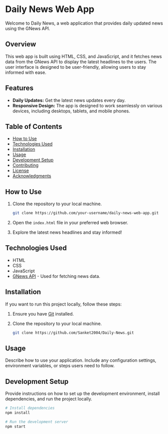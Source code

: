 # Daily News Web App

Welcome to Daily News, a web application that provides daily updated news using the GNews API.

## Overview

This web app is built using HTML, CSS, and JavaScript, and it fetches news data from the GNews API to display the latest headlines to the users. The user interface is designed to be user-friendly, allowing users to stay informed with ease.

## Features

- **Daily Updates:** Get the latest news updates every day.
- **Responsive Design:** The app is designed to work seamlessly on various devices, including desktops, tablets, and mobile phones.

## Table of Contents

- [How to Use](#how-to-use)
- [Technologies Used](#technologies-used)
- [Installation](#installation)
- [Usage](#usage)
- [Development Setup](#development-setup)
- [Contributing](#contributing)
- [License](#license)
- [Acknowledgments](#acknowledgments)

## How to Use

1. Clone the repository to your local machine.

    ```bash
    git clone https://github.com/your-username/daily-news-web-app.git
    ```

2. Open the `index.html` file in your preferred web browser.

3. Explore the latest news headlines and stay informed!

## Technologies Used

- HTML
- CSS
- JavaScript
- [GNews API](https://gnews.io/) - Used for fetching news data.

## Installation

If you want to run this project locally, follow these steps:

1. Ensure you have [Git](https://git-scm.com/) installed.

2. Clone the repository to your local machine.

    ```bash
    git clone https://github.com/Sanket2004/Daily-News.git
    ```

## Usage

Describe how to use your application. Include any configuration settings, environment variables, or steps users need to follow.

## Development Setup

Provide instructions on how to set up the development environment, install dependencies, and run the project locally.

```bash
# Install dependencies
npm install

# Run the development server
npm start
